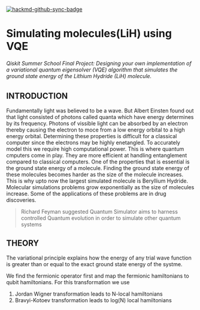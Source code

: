 [![hackmd-github-sync-badge](https://hackmd.io/S-zvJu8gQ36HTEUXZuONFA/badge)](https://hackmd.io/S-zvJu8gQ36HTEUXZuONFA)

# Simulating molecules(LiH) using VQE

###### Qiskit Summer School Final Project: Designing your own implementation of a variational quantum eigensolver (VQE) algorithm that simulates the ground state energy of the Lithium Hydride (LiH) molecule.

## INTRODUCTION
Fundamentally light was believed to be a wave. But Albert Einsten found out that light consisted of photons called quanta which have energy determines by its frequency. Photons of vissible light can be absorbed by an electron thereby causing the electron to moce from a low energy orbital to a high energy orbital.
Determining these properties is difficult for a classical computer since the electrons may be highly enetangled. To accurately model this we require high computational power. This is where quantum cmputers come in play. They are more efficient at handling entanglement compared to classical computers. One of the properties that is essential is the ground state energy of a molecule. Finding the ground state energy of these molecules becomes harder as the size of the molecule increases. This is why upto now the largest simulated molecule is Beryllium Hydride. Molecular simulations problems grow exponentially as the size of molecules increase. Some of the applications of these problems are in drug discoveries.
> Richard Feyman suggested Quantum Simulator aims to harness controlled Quantum evolution in order to simulate other quantum systems

## THEORY
The variational principle explains how the energy of any trial wave function is greater than or equal to the exact ground state energy of the systme.

We find the fermionic operator first and map the fermionic hamiltonians to qubit hamiltonians. For this transformation we use
1. Jordan Wigner transformation leads to N-local hamiltonians
2. Bravyi-Kotoev transformation leads to log(N) local hamiltonians
